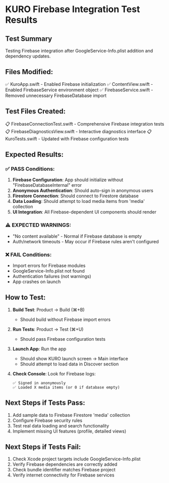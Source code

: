 # KURO Firebase Integration Test Results

## Test Summary
Testing Firebase integration after GoogleService-Info.plist addition and dependency updates.

## Files Modified:
✅ KuroApp.swift - Enabled Firebase initialization
✅ ContentView.swift - Enabled FirebaseService environment object
✅ FirebaseService.swift - Removed unnecessary FirebaseDatabase import

## Test Files Created:
📋 FirebaseConnectionTest.swift - Comprehensive Firebase integration tests
📋 FirebaseDiagnosticsView.swift - Interactive diagnostics interface
📋 KuroTests.swift - Updated with Firebase configuration tests

## Expected Results:

### ✅ PASS Conditions:
1. **Firebase Configuration**: App should initialize without "FirebaseDatabaseInternal" error
2. **Anonymous Authentication**: Should auto-sign in anonymous users
3. **Firestore Connection**: Should connect to Firestore database
4. **Data Loading**: Should attempt to load media items from 'media' collection
5. **UI Integration**: All Firebase-dependent UI components should render

### ⚠️ EXPECTED WARNINGS:
- "No content available" - Normal if Firebase database is empty
- Auth/network timeouts - May occur if Firebase rules aren't configured

### ❌ FAIL Conditions:
- Import errors for Firebase modules
- GoogleService-Info.plist not found
- Authentication failures (not warnings)
- App crashes on launch

## How to Test:

1. **Build Test**: Product → Build (⌘+B)
   - Should build without Firebase import errors

2. **Run Tests**: Product → Test (⌘+U)
   - Should pass Firebase configuration tests

3. **Launch App**: Run the app
   - Should show KURO launch screen → Main interface
   - Should attempt to load data in Discover section

4. **Check Console**: Look for Firebase logs:
   ```
   ✅ Signed in anonymously
   ✅ Loaded X media items (or 0 if database empty)
   ```

## Next Steps if Tests Pass:
1. Add sample data to Firebase Firestore 'media' collection
2. Configure Firebase security rules
3. Test real data loading and search functionality
4. Implement missing UI features (profile, detailed views)

## Next Steps if Tests Fail:
1. Check Xcode project targets include GoogleService-Info.plist
2. Verify Firebase dependencies are correctly added
3. Check bundle identifier matches Firebase project
4. Verify internet connectivity for Firebase services